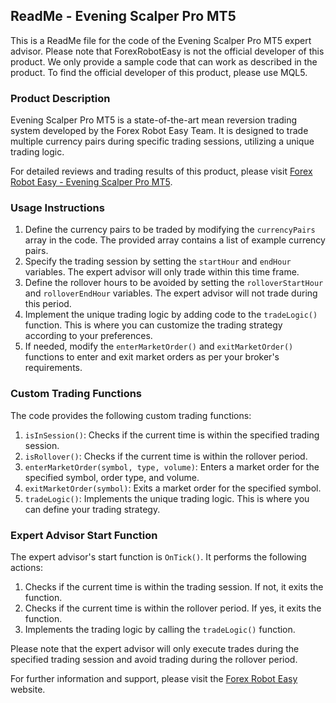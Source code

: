 ## ReadMe - Evening Scalper Pro MT5

This is a ReadMe file for the code of the Evening Scalper Pro MT5 expert advisor. Please note that ForexRobotEasy is not the official developer of this product. We only provide a sample code that can work as described in the product. To find the official developer of this product, please use MQL5.

### Product Description

Evening Scalper Pro MT5 is a state-of-the-art mean reversion trading system developed by the Forex Robot Easy Team. It is designed to trade multiple currency pairs during specific trading sessions, utilizing a unique trading logic.

For detailed reviews and trading results of this product, please visit [Forex Robot Easy - Evening Scalper Pro MT5](https://forexroboteasy.com/forex-robot-review/review-evening-scalper-pro-mt5-a-state-of-the-art-mean-reversion-trading-system/).

### Usage Instructions

1. Define the currency pairs to be traded by modifying the `currencyPairs` array in the code. The provided array contains a list of example currency pairs.
2. Specify the trading session by setting the `startHour` and `endHour` variables. The expert advisor will only trade within this time frame.
3. Define the rollover hours to be avoided by setting the `rolloverStartHour` and `rolloverEndHour` variables. The expert advisor will not trade during this period.
4. Implement the unique trading logic by adding code to the `tradeLogic()` function. This is where you can customize the trading strategy according to your preferences.
5. If needed, modify the `enterMarketOrder()` and `exitMarketOrder()` functions to enter and exit market orders as per your broker's requirements.

### Custom Trading Functions

The code provides the following custom trading functions:

1. `isInSession()`: Checks if the current time is within the specified trading session.
2. `isRollover()`: Checks if the current time is within the rollover period.
3. `enterMarketOrder(symbol, type, volume)`: Enters a market order for the specified symbol, order type, and volume.
4. `exitMarketOrder(symbol)`: Exits a market order for the specified symbol.
5. `tradeLogic()`: Implements the unique trading logic. This is where you can define your trading strategy.

### Expert Advisor Start Function

The expert advisor's start function is `OnTick()`. It performs the following actions:

1. Checks if the current time is within the trading session. If not, it exits the function.
2. Checks if the current time is within the rollover period. If yes, it exits the function.
3. Implements the trading logic by calling the `tradeLogic()` function.

Please note that the expert advisor will only execute trades during the specified trading session and avoid trading during the rollover period.

For further information and support, please visit the [Forex Robot Easy](https://forexroboteasy.com/) website.
